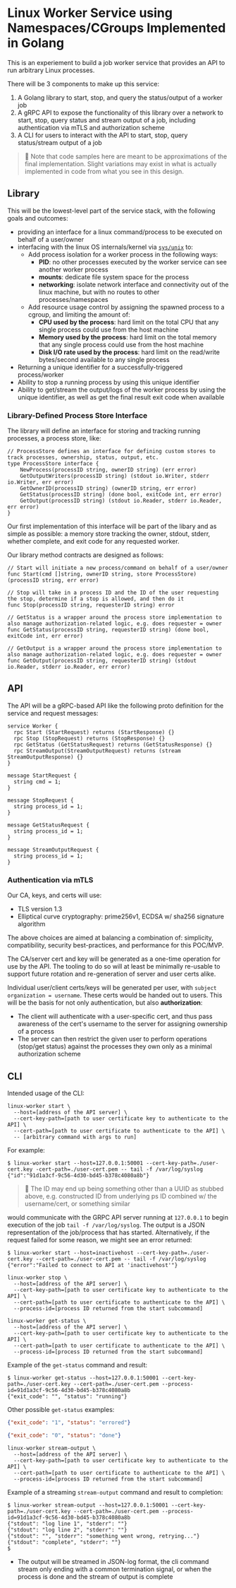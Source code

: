 # Linux Worker Service using Namespaces/CGroups Implemented in Golang

This is an experiement to build a job worker service that provides an API to run arbitrary Linux processes.

There will be 3 components to make up this service:

1. A Golang library to start, stop, and query the status/output of a worker job
2. A gRPC API to expose the functionality of this library over a network to start, stop, query status and stream output of a job, including authentication via mTLS and authorization scheme
3. A CLI for users to interact with the API to start, stop, query status/stream output of a job

> :pencil: Note that code samples here are meant to be approximations of the final implementation. Slight variations may exist in what is actually implemented in code from what you see in this design.

## Library

This will be the lowest-level part of the service stack, with the following goals and outcomes:

* providing an interface for a linux command/process to be executed on behalf of a user/owner
* interfacing with the linux OS internals/kernel via [`sys/unix`](https://pkg.go.dev/golang.org/x/sys/unix) to:
  * Add process isolation for a worker process in the following ways:
    * **PID**: no other processes executed by the worker service can see another worker process
    * **mounts**: dedicate file system space for the process
    * **networking**: isolate network interface and connectivity out of the linux machine, but with no routes to other processes/namespaces
  * Add resource usage control by assigning the spawned process to a cgroup, and limiting the amount of:
    * **CPU used by the process**: hard limit on the total CPU that any single process could use from the host machine
    * **Memory used by the process**: hard limit on the total memory that any single process could use from the host machine
    * **Disk I/O rate used by the process**: hard limit on the read/write bytes/second available to any single process
* Returning a unique identifier for a successfully-triggered process/worker
* Ability to stop a running process by using this unique identifier
* Ability to get/stream the output/logs of the worker process by using the unique identifier, as well as get the final result exit code when available

### Library-Defined Process Store Interface

The library will define an interface for storing and tracking running processes, a process store, like:

```golang
// ProcessStore defines an interface for defining custom stores to track processes, ownership, status, output, etc.
type ProcessStore interface {
	NewProcess(processID string, ownerID string) (err error)
	GetOutputWriters(processID string) (stdout io.Writer, stderr io.Writer, err error)
	GetOwnerID(processID string) (ownerID string, err error)
	GetStatus(processID string) (done bool, exitCode int, err error)
	GetOutput(processID string) (stdout io.Reader, stderr io.Reader, err error)
}
```

Our first implementation of this interface will be part of the libary and as simple as possible: a memory store tracking the owner, stdout, stderr, whether complete, and exit code for any requested worker.

Our library method contracts are designed as follows:

```golang
// Start will initiate a new process/command on behalf of a user/owner
func Start(cmd []string, ownerID string, store ProcessStore) (processID string, err error)

// Stop will take in a process ID and the ID of the user requesting the stop, determine if a stop is allowed, and then do it
func Stop(processID string, requesterID string) error

// GetStatus is a wrapper around the process store implementation to also manage authorization-related logic, e.g. does requester = owner
func GetStatus(processID string, requesterID string) (done bool, exitCode int, err error)

// GetOutput is a wrapper around the process store implementation to also manage authorization-related logic, e.g. does requester = owner
func GetOutput(processID string, requesterID string) (stdout io.Reader, stderr io.Reader, err error)
```

## API

The API will be a gRPC-based API like the following proto definition for the service and request messages:

```
service Worker {
  rpc Start (StartRequest) returns (StartResponse) {}
  rpc Stop (StopRequest) returns (StopResponse) {}
  rpc GetStatus (GetStatusRequest) returns (GetStatusResponse) {}
  rpc StreamOutput(StreamOutputRequest) returns (stream StreamOutputResponse) {}
}

message StartRequest {
  string cmd = 1;
}

message StopRequest {
  string process_id = 1;
}

message GetStatusRequest {
  string process_id = 1;
}

message StreamOutputRequest {
  string process_id = 1;
}
```

### Authentication via mTLS

Our CA, keys, and certs will use:

* TLS version 1.3
* Elliptical curve cryptography: prime256v1, ECDSA w/ sha256 signature algorithm

The above choices are aimed at balancing a combination of: simplicity, compatibility, security best-practices, and performance for this POC/MVP.

The CA/server cert and key will be generated as a one-time operation for use by the API. The tooling to do so will at least be minimally re-usable to support future rotation and re-generation of server and user certs alike.

Individual user/client certs/keys will be generated per user, with `subject organization = username`. These certs would be handed out to users. This will be the basis for not only authentication, but also **authorization**:

* The client will authenticate with a user-specific cert, and thus pass awareness of the cert's username to the server for assigning ownership of a process
* The server can then restrict the given user to perform operations (stop/get status) against the processes they own only as a minimal authorization scheme

## CLI

Intended usage of the CLI:

```shell
linux-worker start \
  --host=[address of the API server] \
  --cert-key-path=[path to user certificate key to authenticate to the API] \
  --cert-path=[path to user certificate to authenticate to the API] \
  -- [arbitrary command with args to run]
```

For example:

```shell
$ linux-worker start --host=127.0.0.1:50001 --cert-key-path=./user-cert.key -cert-path=./user-cert.pem -- tail -f /var/log/syslog
{"id":"91d1a3cf-9c56-4d30-bd45-b378c4080a8b"}
```

> :pencil: The ID may end up being something other than a UUID as stubbed above, e.g. constructed ID from underlying ps ID combined w/ the username/cert, or something similar

would communicate with the GRPC API server running at `127.0.0.1` to begin execution of the job `tail -f /var/log/syslog`. The output is a JSON representation of the job/process that has started. Alternatively, if the request failed for some reason, we might see an error returned:

```shell
$ linux-worker start --host=inactivehost --cert-key-path=./user-cert.key --cert-path=./user-cert.pem -- tail -f /var/log/syslog
{"error":"Failed to connect to API at 'inactivehost'"}
```

```shell
linux-worker stop \
  --host=[address of the API server] \
  --cert-key-path=[path to user certificate key to authenticate to the API] \
  --cert-path=[path to user certificate to authenticate to the API] \
  --process-id=[process ID returned from the start subcommand]
```

```shell
linux-worker get-status \
  --host=[address of the API server] \
  --cert-key-path=[path to user certificate key to authenticate to the API] \
  --cert-path=[path to user certificate to authenticate to the API] \
  --process-id=[process ID returned from the start subcommand]
```

Example of the `get-status` command and result:

```shell
$ linux-worker get-status --host=127.0.0.1:50001 --cert-key-path=./user-cert.key --cert-path=./user-cert.pem --process-id=91d1a3cf-9c56-4d30-bd45-b378c4080a8b
{"exit_code": "", "status": "running"}
```

Other possible `get-status` examples:

```json
{"exit_code": "1", "status": "errored"}
```

```json
{"exit_code": "0", "status": "done"}
```

```shell
linux-worker stream-output \
  --host=[address of the API server] \
  --cert-key-path=[path to user certificate key to authenticate to the API] \
  --cert-path=[path to user certificate to authenticate to the API] \
  --process-id=[process ID returned from the start subcommand]
```

Example of a streaming `stream-output` command and result to completion:

```shell
$ linux-worker stream-output --host=127.0.0.1:50001 --cert-key-path=./user-cert.key --cert-path=./user-cert.pem --process-id=91d1a3cf-9c56-4d30-bd45-b378c4080a8b
{"stdout": "log line 1", "stderr": ""}
{"stdout": "log line 2", "stderr": ""}
{"stdout": "", "stderr": "something went wrong, retrying..."}
{"stdout": "complete", "stderr": ""}
$ 
```

* The output will be streamed in JSON-log format, the cli command stream only ending with a common termination signal, or when the process is done and the stream of output is complete